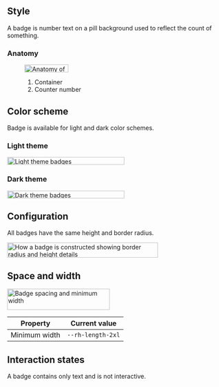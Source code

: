 ## Style

A badge is number text on a pill background used to reflect the count of something.

### Anatomy

<figure>
  <uxdot-example color-palette="lightest" width-adjustment="102px">
    <img alt="Anatomy of a badge with annotations; number 1 is pointing to the container and number 2 is pointing to the counter number"
         src="../badge-anatomy.svg"
         width="102"
         height="18">
  </uxdot-example>
  <figcaption>
    <ol>
      <li>Container</li>
      <li>Counter number</li>
    </ol>
  </figcaption>
</figure>

## Color scheme

<a id="theme"></a>

Badge is available for light and dark color schemes.

### Light theme

<uxdot-example color-palette="lightest" width-adjustment="272px">
  <img alt="Light theme badges"
       src="../badge-theme-light.svg"
       width="272"
       height="18">
</uxdot-example>

### Dark theme

<uxdot-example color-palette="darkest" width-adjustment="272px">
  <img alt="Dark theme badges"
       src="../badge-theme-dark.svg"
       width="272"
       height="18">
</uxdot-example>

## Configuration

All badges have the same height and border radius.

<uxdot-example color-palette="lightest" width-adjustment="350px">
  <img alt="How a badge is constructed showing border radius and height details"
       src="../badge-configuration.svg"
       width="350"
       height="35">
</uxdot-example>

## Space and width

<uxdot-example color-palette="lightest" width-adjustment="238px">
  <img alt="Badge spacing and minimum width"
       width="238"
       height="49"
       src="../badge-space-and-width.svg">
</uxdot-example>

<uxdot-spacer-tokens-table tokens="md"></uxdot-spacer-tokens-table>

<rh-table>

| Property      | Current value     |
| ------------- | ----------------- |
| Minimum width | `--rh-length-2xl` |

</rh-table>

## Interaction states

A badge contains only text and is not interactive.
